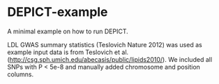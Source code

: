 # DEPICT-example
A minimal example on how to run DEPICT.

LDL GWAS summary statistics (Teslovich Nature 2012) was used as example input data is from Teslovich et al. (http://csg.sph.umich.edu/abecasis/public/lipids2010/). We included all SNPs with P < 5e-8 and manually added chromosome and position columns.
